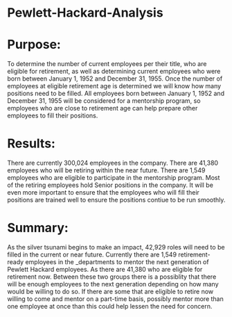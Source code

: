 # Pewlett-Hackard-Analysis
# Purpose:
To determine the number of current employees per their title, who are eligible for retirement, as well as determining current employees who were born between January 1, 1952 and December 31, 1955. Once the number of employees at eligible retirement age is determined we will know how many positions need to be filled. All employees born between January 1, 1952 and December 31, 1955 will be considered for a mentorship program, so employees who are close to retirement age can help prepare other employees to fill their positions.
# Results:
There are currently 300,024 employees in the company.
There are 41,380 employees who will be retiring within the near future.
There are 1,549 employees who are eligible to participate in the mentorship program.
Most of the retiring employees hold Senior positions in the company. It will be even more important to ensure that the employees who will fill their positions are trained well to ensure the positions contiue to be run smoothly.
# Summary:
As the silver tsunami begins to make an impact, 42,929 roles will need to be filled in the current or near future. Currently there are 1,549 retirement-ready employees in the _departments to mentor the next generation of Pewlett Hackard employees. As there are 41,380 who are eligible for retirement now. Between these two groups there is a possiblity that there will be enough employees to the next generation depending on how many would be willing to do so. If there are some that are eligible to retire now willing to come and mentor on a part-time basis, possibly mentor more than one employee at once than this could help lessen the need for concern.
